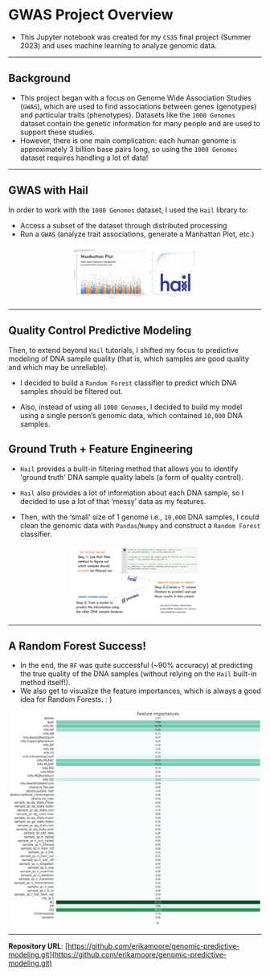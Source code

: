 # GWAS Project Overview

* This Jupyter notebook was created for my `CS35` final project (Summer 2023) and uses machine learning to analyze genomic data.

---

## Background

* This project began with a focus on Genome Wide Association Studies (`GWAS`), which are used to find associations between genes (genotypes) and particular traits (phenotypes). Datasets like the `1000 Genomes` dataset contain the genetic information for many people and are used to support these studies. 
* However, there is one main complication: each human genome is approximately 3 billion base pairs long, so using the `1000 Genomes` dataset requires handling a lot of data!

---

## GWAS with Hail

In order to work with the `1000 Genomes` dataset, I used the `Hail` library to:

* Access a subset of the dataset through distributed processing  
* Run a `GWAS` (analyze trait associations, generate a Manhattan Plot, etc.)

<p align="center">
  <img src="images/manhattan_plot.png" alt="sample plots with hail library" style="max-width: 50%; height: auto;">
</p>

---


## Quality Control Predictive Modeling

Then, to extend beyond `Hail` tutorials, I shifted my focus to predictive modeling of DNA sample quality (that is, which samples are good quality and which may be unreliable).

* I decided to build a `Random Forest` classifier to predict which DNA samples should be filtered out.

* Also, instead of using all `1000 Genomes`, I decided to build my model using a single person’s genomic data, which contained `10,000` DNA samples.

## Ground Truth + Feature Engineering

* `Hail` provides a built-in filtering method that allows you to identify 'ground truth' DNA sample quality labels (a form of quality control).

* `Hail` also provides a lot of information about each DNA sample, so I decided to use a lot of that ‘messy’ data as my features.

* Then, with the ‘small’ size of 1 genome i.e., `10,000` DNA samples, I could clean the genomic data with `Pandas`/`Numpy` and construct a `Random Forest` classifier.

<p align="center">
  <img src="images/overview.png" alt="a summary of the pipeline" style="max-width: 50%; height: auto;">
</p>

---
## A Random Forest Success!
* In the end, the `RF` was quite successful (~90% accuracy) at predicting the true quality of the DNA samples (without relying on the `Hail` built-in method itself!).
* We also get to visualize the feature importances, which is always a good idea for Random Forests. : )


<p align="center">
  <img src="images/feature_importances.png" alt="feature importances from the Random Forest" style="max-width: 100%; height: auto;">
</p>

---

**Repository URL**: [https://github.com/erikamoore/genomic-predictive-modeling.git](https://github.com/erikamoore/genomic-predictive-modeling.git)